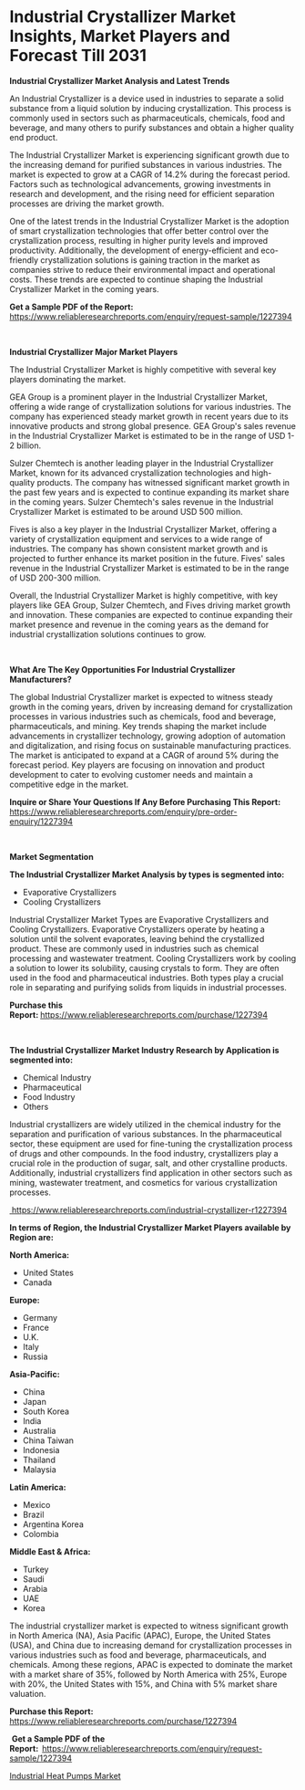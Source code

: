 <p><h1>Industrial Crystallizer Market Insights, Market Players and Forecast Till 2031</h1></p><p><strong>Industrial Crystallizer Market Analysis and Latest Trends</strong></p>
<p><p>An Industrial Crystallizer is a device used in industries to separate a solid substance from a liquid solution by inducing crystallization. This process is commonly used in sectors such as pharmaceuticals, chemicals, food and beverage, and many others to purify substances and obtain a higher quality end product.</p><p>The Industrial Crystallizer Market is experiencing significant growth due to the increasing demand for purified substances in various industries. The market is expected to grow at a CAGR of 14.2% during the forecast period. Factors such as technological advancements, growing investments in research and development, and the rising need for efficient separation processes are driving the market growth.</p><p>One of the latest trends in the Industrial Crystallizer Market is the adoption of smart crystallization technologies that offer better control over the crystallization process, resulting in higher purity levels and improved productivity. Additionally, the development of energy-efficient and eco-friendly crystallization solutions is gaining traction in the market as companies strive to reduce their environmental impact and operational costs. These trends are expected to continue shaping the Industrial Crystallizer Market in the coming years.</p></p>
<p><strong>Get a Sample PDF of the Report:&nbsp;</strong> <a href="https://www.reliableresearchreports.com/enquiry/request-sample/1227394">https://www.reliableresearchreports.com/enquiry/request-sample/1227394</a></p>
<p>&nbsp;</p>
<p><strong>Industrial Crystallizer Major Market Players</strong></p>
<p><p>The Industrial Crystallizer Market is highly competitive with several key players dominating the market. </p><p>GEA Group is a prominent player in the Industrial Crystallizer Market, offering a wide range of crystallization solutions for various industries. The company has experienced steady market growth in recent years due to its innovative products and strong global presence. GEA Group's sales revenue in the Industrial Crystallizer Market is estimated to be in the range of USD 1-2 billion.</p><p>Sulzer Chemtech is another leading player in the Industrial Crystallizer Market, known for its advanced crystallization technologies and high-quality products. The company has witnessed significant market growth in the past few years and is expected to continue expanding its market share in the coming years. Sulzer Chemtech's sales revenue in the Industrial Crystallizer Market is estimated to be around USD 500 million.</p><p>Fives is also a key player in the Industrial Crystallizer Market, offering a variety of crystallization equipment and services to a wide range of industries. The company has shown consistent market growth and is projected to further enhance its market position in the future. Fives' sales revenue in the Industrial Crystallizer Market is estimated to be in the range of USD 200-300 million.</p><p>Overall, the Industrial Crystallizer Market is highly competitive, with key players like GEA Group, Sulzer Chemtech, and Fives driving market growth and innovation. These companies are expected to continue expanding their market presence and revenue in the coming years as the demand for industrial crystallization solutions continues to grow.</p></p>
<p>&nbsp;</p>
<p><strong>What Are The Key Opportunities For Industrial Crystallizer Manufacturers?</strong></p>
<p><p>The global Industrial Crystallizer market is expected to witness steady growth in the coming years, driven by increasing demand for crystallization processes in various industries such as chemicals, food and beverage, pharmaceuticals, and mining. Key trends shaping the market include advancements in crystallizer technology, growing adoption of automation and digitalization, and rising focus on sustainable manufacturing practices. The market is anticipated to expand at a CAGR of around 5% during the forecast period. Key players are focusing on innovation and product development to cater to evolving customer needs and maintain a competitive edge in the market.</p></p>
<p><strong>Inquire or Share Your Questions If Any Before Purchasing This Report:</strong> <a href="https://www.reliableresearchreports.com/enquiry/pre-order-enquiry/1227394">https://www.reliableresearchreports.com/enquiry/pre-order-enquiry/1227394</a></p>
<p>&nbsp;</p>
<p><strong>Market Segmentation</strong></p>
<p><strong>The Industrial Crystallizer Market Analysis by types is segmented into:</strong></p>
<p><ul><li>Evaporative Crystallizers</li><li>Cooling Crystallizers</li></ul></p>
<p><p>Industrial Crystallizer Market Types are Evaporative Crystallizers and Cooling Crystallizers. Evaporative Crystallizers operate by heating a solution until the solvent evaporates, leaving behind the crystallized product. These are commonly used in industries such as chemical processing and wastewater treatment. Cooling Crystallizers work by cooling a solution to lower its solubility, causing crystals to form. They are often used in the food and pharmaceutical industries. Both types play a crucial role in separating and purifying solids from liquids in industrial processes.</p></p>
<p><strong>Purchase this Report:&nbsp;</strong><a href="https://www.reliableresearchreports.com/purchase/1227394">https://www.reliableresearchreports.com/purchase/1227394</a></p>
<p>&nbsp;</p>
<p><strong>The Industrial Crystallizer Market Industry Research by Application is segmented into:</strong></p>
<p><ul><li>Chemical Industry</li><li>Pharmaceutical</li><li>Food Industry</li><li>Others</li></ul></p>
<p><p>Industrial crystallizers are widely utilized in the chemical industry for the separation and purification of various substances. In the pharmaceutical sector, these equipment are used for fine-tuning the crystallization process of drugs and other compounds. In the food industry, crystallizers play a crucial role in the production of sugar, salt, and other crystalline products. Additionally, industrial crystallizers find application in other sectors such as mining, wastewater treatment, and cosmetics for various crystallization processes.</p></p>
<p><a href="https://www.reliableresearchreports.com/industrial-crystallizer-r1227394">&nbsp;https://www.reliableresearchreports.com/industrial-crystallizer-r1227394</a></p>
<p><strong>In terms of Region, the Industrial Crystallizer Market Players available by Region are:</strong></p>
<p>
    <p> <strong> North America: </strong>
        <ul>
            <li>United States</li>
            <li>Canada</li>
        </ul>
        </p> 
    <p> <strong> Europe: </strong>
        <ul>
            <li>Germany</li>
            <li>France</li>
            <li>U.K.</li>
            <li>Italy</li>
            <li>Russia</li>
        </ul>
        </p> 
    <p> <strong> Asia-Pacific: </strong>
        <ul>
            <li>China</li>
            <li>Japan</li>
            <li>South Korea</li>
            <li>India</li>
            <li>Australia</li>
            <li>China Taiwan</li>
            <li>Indonesia</li>
            <li>Thailand</li>
            <li>Malaysia</li>
        </ul>
        </p> 
    <p> <strong> Latin America: </strong>
        <ul>
            <li>Mexico</li>
            <li>Brazil</li>
            <li>Argentina Korea</li>
            <li>Colombia</li>
        </ul>
        </p> 
    <p> <strong> Middle East & Africa: </strong>
        <ul>
            <li>Turkey</li>
            <li>Saudi</li>
            <li>Arabia</li>
            <li>UAE</li>
            <li>Korea</li>
        </ul>
    </p>
    </p>
<p><p>The industrial crystallizer market is expected to witness significant growth in North America (NA), Asia Pacific (APAC), Europe, the United States (USA), and China due to increasing demand for crystallization processes in various industries such as food and beverage, pharmaceuticals, and chemicals. Among these regions, APAC is expected to dominate the market with a market share of 35%, followed by North America with 25%, Europe with 20%, the United States with 15%, and China with 5% market share valuation.</p></p>
<p><strong>Purchase this Report: </strong><a href="https://www.reliableresearchreports.com/purchase/1227394">https://www.reliableresearchreports.com/purchase/1227394</a></p>
<p>&nbsp;<strong>Get a Sample PDF of the Report:&nbsp;&nbsp;</strong><a href="https://www.reliableresearchreports.com/enquiry/request-sample/1227394">https://www.reliableresearchreports.com/enquiry/request-sample/1227394</a></p>
<p><strong></strong></p>
<p><p><a href="https://github.com/NorbertYates/Market-Research-Report-List-4/blob/main/industrial-heat-pumps-market.md">Industrial Heat Pumps Market</a></p></p>